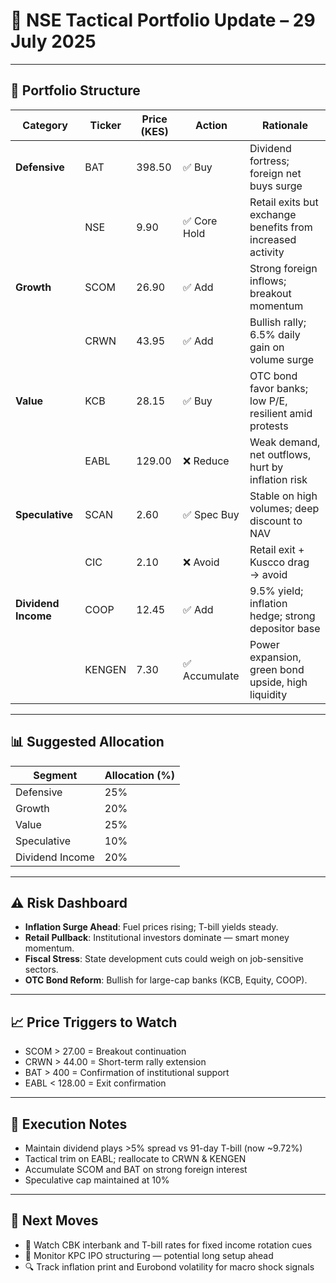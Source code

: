 # 📆 NSE Tactical Portfolio Update – 29 July 2025

---

## 🎯 Portfolio Structure

| Category           | Ticker   | Price (KES) | Action         | Rationale                                                                 |
|--------------------|----------|-------------|----------------|---------------------------------------------------------------------------|
| **Defensive**      | BAT      | 398.50      | ✅ Buy          | Dividend fortress; foreign net buys surge                                |
|                    | NSE      | 9.90        | ✅ Core Hold    | Retail exits but exchange benefits from increased activity               |
| **Growth**         | SCOM     | 26.90       | ✅ Add          | Strong foreign inflows; breakout momentum                                |
|                    | CRWN     | 43.95       | ✅ Add          | Bullish rally; 6.5% daily gain on volume surge                           |
| **Value**          | KCB      | 28.15       | ✅ Buy          | OTC bond favor banks; low P/E, resilient amid protests                   |
|                    | EABL     | 129.00      | ❌ Reduce       | Weak demand, net outflows, hurt by inflation risk                        |
| **Speculative**    | SCAN     | 2.60        | ✅ Spec Buy     | Stable on high volumes; deep discount to NAV                             |
|                    | CIC      | 2.10        | ❌ Avoid        | Retail exit + Kuscco drag → avoid                                        |
| **Dividend Income**| COOP     | 12.45       | ✅ Add          | 9.5% yield; inflation hedge; strong depositor base                       |
|                    | KENGEN   | 7.30        | ✅ Accumulate   | Power expansion, green bond upside, high liquidity                       |

---

## 📊 Suggested Allocation

| Segment            | Allocation (%) |
|--------------------|----------------|
| Defensive          | 25%            |
| Growth             | 20%            |
| Value              | 25%            |
| Speculative        | 10%            |
| Dividend Income    | 20%            |

---

## ⚠️ Risk Dashboard

- **Inflation Surge Ahead**: Fuel prices rising; T-bill yields steady.
- **Retail Pullback**: Institutional investors dominate — smart money momentum.
- **Fiscal Stress**: State development cuts could weigh on job-sensitive sectors.
- **OTC Bond Reform**: Bullish for large-cap banks (KCB, Equity, COOP).

---

## 📈 Price Triggers to Watch

- SCOM > 27.00 = Breakout continuation  
- CRWN > 44.00 = Short-term rally extension  
- BAT > 400 = Confirmation of institutional support  
- EABL < 128.00 = Exit confirmation  

---

## 🧠 Execution Notes

- Maintain dividend plays >5% spread vs 91-day T-bill (now ~9.72%)
- Tactical trim on EABL; reallocate to CRWN & KENGEN
- Accumulate SCOM and BAT on strong foreign interest
- Speculative cap maintained at 10%

---

## 🔄 Next Moves

- 🧮 Watch CBK interbank and T-bill rates for fixed income rotation cues  
- 🧾 Monitor KPC IPO structuring — potential long setup ahead  
- 🔍 Track inflation print and Eurobond volatility for macro shock signals  

